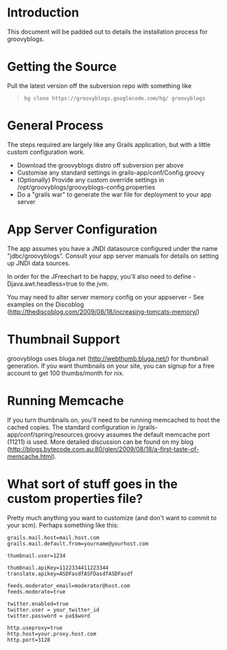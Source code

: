 # Introduction #

This document will be padded out to details the installation process for groovyblogs.

# Getting the Source #

Pull the latest version off the subversion repo with something like

> `hg clone https://groovyblogs.googlecode.com/hg/ groovyblogs`

# General Process #

The steps required are largely like any Grails application, but with a little custom configuration work.
  * Download the groovyblogs distro off subversion per above
  * Customise any standard settings in grails-app/conf/Config.groovy
  * (Optionally) Provide any custom override settings in /opt/groovyblogs/groovyblogs-config.properties
  * Do a "grails war" to generate the war file for deployment to your app server

# App Server Configuration #

The app assumes you have a JNDI datasource configured under the name "jdbc/groovyblogs". Consult your app server manuals for details on setting up JNDI data sources.

In order for the JFreechart to be happy, you'll also need to define -Djava.awt.headless=true to the jvm.

You may need to alter server memory config on your appserver - See examples on the Discoblog (http://thediscoblog.com/2009/08/18/increasing-tomcats-memory/)

# Thumbnail Support #

groovyblogs uses bluga.net (http://webthumb.bluga.net/) for thumbnail generation. If you want thumbnails on your site, you can signup for a free account to get 100 thumbs/month for nix.

# Running Memcache #

If you turn thumbnails on, you'll need to be running memcached to host the cached copies. The standard configuration in /grails-app/conf/spring/resources.groovy assumes the default memcache port (11211) is used. More detailed discussion can be found on my blog (http://blogs.bytecode.com.au:80/glen/2009/08/18/a-first-taste-of-memcache.html).

# What sort of stuff goes in the custom properties file? #

Pretty much anything you want to customize (and don't want to commit to your scm). Perhaps something like this:

```
grails.mail.host=mail.host.com
grails.mail.default.from=yourname@yourhost.com

thumbnail.user=1234

thumbnail.apiKey=1122334411223344
translate.apikey=ASDFasdfASFDasdfASDFasdf

feeds.moderator_email=moderator@host.com
feeds.moderate=true

twitter.enabled=true
twitter.user = your_twitter_id
twitter.password = pa$$word

http.useproxy=true
http.host=your.proxy.host.com
http.port=3128
```